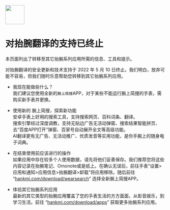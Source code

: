 [<img src="https://www.hankmi.com/favicon.ico" width="60" height="60" align="middle" />](https://www.hankmi.com)

# 对抬腕翻译的支持已终止
本页面列出了转移至其它抬腕系列应用所需的信息、工具和提示。  
  
对抬腕翻译的安全更新和技术支持于 2022 年 5 月 10 日终止。我们明白，放弃可能不容易，但我们随时乐意帮助您转移到其它抬腕系列应用。
  
* 我现在能做些什么？  
我们建议您使用全新的`腕上简搜`APP，对于某些不能运行腕上简搜的手表，需购买新手表并更换。

* 使用新的 腕上简搜，探索新功能  
安卓手表上好用的搜索工具，支持搜索网页、百科词条、翻译。  
搜索引擎经过深度调教，支持无贴边广告无活动弹窗、搜索结果智能拼页、去“百度APP打开”弹窗、百家号自动展开全文等高级功能。  
AI翻译更有无广告、无活动推广、优质发音等实用功能，是你手腕上的随身电子词典。  
  
* 在结束使用前应该进行的操作  
如果应用中存在较多个人使用数据，请先将他们妥善保存。我们推荐您将这些内容记录在抬腕笔记、Omonote或是纸上。在确认无误后，前往手表“设置>应用和通知>应用信息>抬腕翻译>卸载”将应用移除。随后前往 “[hankmi.com/download/wearsearch](wearsearch.md)” 选择全新腕上简搜APP。
  
* 体验其它抬腕系列应用  
最新的其它类型的抬腕应用覆盖了您的手表生活的方方面面，从影音娱乐，到学习生活。前往 “[hankmi.com/download/apps](apps.md)” 获取更多抬腕系列应用。
